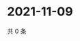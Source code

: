 # 2021-11-09

共 0 条

<!-- BEGIN WEIBO -->
<!-- 最后更新时间 Tue Nov 09 2021 12:18:57 GMT+0800 (China Standard Time) -->

<!-- END WEIBO -->
